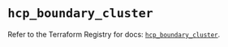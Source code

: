 # `hcp_boundary_cluster`

Refer to the Terraform Registry for docs: [`hcp_boundary_cluster`](https://registry.terraform.io/providers/hashicorp/hcp/0.109.0/docs/resources/boundary_cluster).

